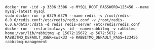     docker run -itd -p 3306:3306 -e MYSQL_ROOT_PASSWORD=123456 --name mysql-latest mysql
    sudo docker run -p 6379:6379 --name redis -v /root/redis-6.0.6/redis.conf:/etc/redis/redis.conf -v /root/redis-6.0.6/data/:/data -d redis redis-server /etc/redis/redis.conf
    docker run --restart=always -id --name=rabbitmq -v rabbitmq-home:/var/lib/rabbitmq -p 15672:15672 -p 5672:5672 -e RABBITMQ_DEFAULT_USER=swsk33 -e RABBITMQ_DEFAULT_PASS=123456 rabbitmq:management
